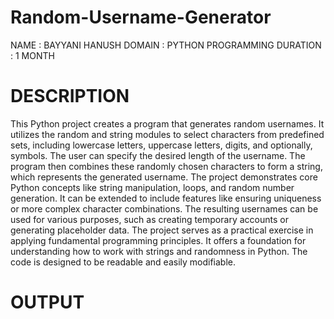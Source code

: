 # Random-Username-Generator
NAME : BAYYANI HANUSH
DOMAIN : PYTHON PROGRAMMING
DURATION : 1 MONTH

# DESCRIPTION

This Python project creates a program that generates random usernames.  It utilizes the random and string modules to select characters from predefined sets, including lowercase letters, uppercase letters, digits, and optionally, symbols. The user can specify the desired length of the username. The program then combines these randomly chosen characters to form a string, which represents the generated username.  The project demonstrates core Python concepts like string manipulation, loops, and random number generation.  It can be extended to include features like ensuring uniqueness or more complex character combinations.  The resulting usernames can be used for various purposes, such as creating temporary accounts or generating placeholder data.  The project serves as a practical exercise in applying fundamental programming principles.  It offers a foundation for understanding how to work with strings and randomness in Python.  The code is designed to be readable and easily modifiable.

# OUTPUT

